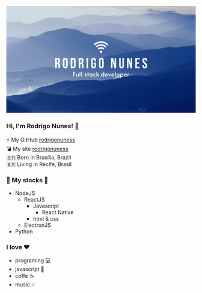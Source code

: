 ![alt text](https://github.com/rodrigonuness/rodrigonuness/blob/master/Black%20and%20Yellow%20Edgy.png)

### Hi, I'm Rodrigo Nunes!  💜

⚡ My GitHub [rodrigonuness](https://github.com/rodrigonuness) <br>
💣 My site [rodrigonuness](https://rodrigonuness.github.io/index.html) <br>
🇧🇷 Born in Brasília, Brazil <br>
🇧🇷 Living in Recife, Brasil

### 🚀 My stacks 💙
  - NodeJS
      - ReactJS
          - Javascript
              - React Native  
          - html & css 
      - ElectronJS 
  - Python 

### I love ❤️
- programing 💻
- javascript 💛
- coffe ☕
- music 🎶
